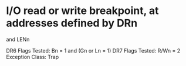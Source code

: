 # I/O read or write breakpoint, at addresses defined by DRn
and LENn

DR6 Flags Tested: Bn = 1 and
(Gn or Ln = 1)
DR7 Flags Tested: R/Wn = 2
Exception Class: Trap
